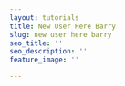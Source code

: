 ```yaml
---
layout: tutorials
title: New User Here Barry
slug: new user here barry
seo_title: ''
seo_description: ''
feature_image: ''

---
```

